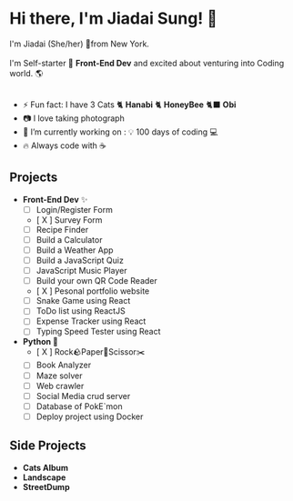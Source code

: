 # Hi there, I'm Jiadai Sung! 👋
I'm Jiadai (She/her) 📍from New York. 
<br>
<br>
I'm Self-starter 📖 __Front-End Dev__ and excited about venturing into Coding world. 🌎
<br>
<br>
- ⚡ Fun fact: I have 3 Cats 🐈 __Hanabi__ 🐈 __HoneyBee__ 🐈‍⬛ __Obi__
- 📷 I love taking photograph
- 🔭 I’m currently working on : 💡 100 days of coding 💻
- 🔥 Always code with ☕

## Projects
* __Front-End Dev__ ✨
  - [  ] Login/Register Form
  * [ X ] Survey Form
  * [  ] Recipe Finder
  * [  ] Build a Calculator
  * [  ] Build a Weather App
  * [  ] Build a JavaScript Quiz
  * [  ] JavaScript Music Player
  * [  ] Build your own QR Code Reader
  * [ X ] Pesonal portfolio website
  * [  ] Snake Game using React
  * [  ] ToDo list using ReactJS
  * [  ] Expense Tracker using React
  * [  ] Typing Speed Tester using React

* __Python 🐍__
  * [ X ] Rock🪨Paper📄Scissor✂️
  * [  ] Book Analyzer 
  * [  ] Maze solver 
  * [  ] Web crawler
  * [  ] Social Media crud server
  * [  ] Database of PokE`mon 
  * [  ] Deploy project using Docker

## Side Projects
* __Cats Album__
* __Landscape__
* __StreetDump__


<!--
**j-sung-tech/j-sung-tech** is a ✨ _special_ ✨ repository because its `README.md` (this file) appears on your GitHub profile.

Here are some ideas to get you started:

- 🔭 I’m currently working on ...
- 🌱 I’m currently learning ...
- 👯 I’m looking to collaborate on ...
- 🤔 I’m looking for help with ...
- 💬 Ask me about ...
- 📫 How to reach me: ...
- 😄 Pronouns: ...
- ⚡ Fun fact: ...
-->
